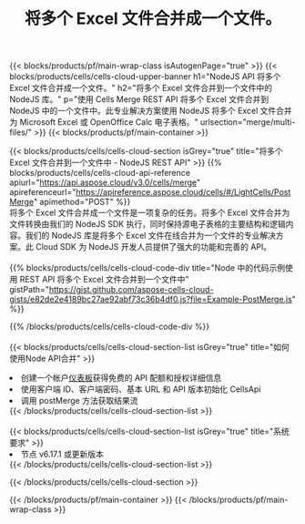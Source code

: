 ﻿---
title: 将多个 Excel 文件合并成一个文件。
description: 用于合并多个 Excel 文件的云 API 和 SDK。 Cells云API将多个Excel文件合并成一个文件。SDK支持多种开发语言。它们包括 Android、C#、Go、Java、NodeJS、Perl、PHP、Python、Ruby 和 swift。
url: /zh/nodejs/merge/multi-files/
---
{{< blocks/products/pf/main-wrap-class isAutogenPage="true" >}}
{{< blocks/products/cells/cells-cloud-upper-banner h1="NodeJS API 将多个 Excel 文件合并成一个文件。" h2="将多个 Excel 文件合并到一个文件中的 NodeJS 库。" p="使用 Cells Merge REST API 将多个 Excel 文件合并到 NodeJS 中的一个文件中。此专业解决方案使用 NodeJS 将多个 Excel 文件合并为 Microsoft Excel 或 OpenOffice Calc 电子表格。" urlsection="merge/multi-files/" >}}
{{< blocks/products/pf/main-container >}}

{{< blocks/products/cells/cells-cloud-section isGrey="true" title="将多个 Excel 文件合并到一个文件中 - NodeJS REST API" >}}
{{% blocks/products/cells/cells-cloud-api-reference apiurl="https://api.aspose.cloud/v3.0/cells/merge" apireferenceurl="https://apireference.aspose.cloud/cells/#/LightCells/PostMerge" apimethod="POST" %}}
<br/>
将多个 Excel 文件合并成一个文件是一项复杂的任务。将多个 Excel 文件合并为文件转换由我们的 NodeJS SDK 执行，同时保持源电子表格的主要结构和逻辑内容。我们的 NodeJS 库是将多个 Excel 文件在线合并为一个文件的专业解决方案。此 Cloud SDK 为 NodeJS 开发人员提供了强大的功能和完善的 API。
<br/>
<br/>
{{% blocks/products/cells/cells-cloud-code-div title="Node 中的代码示例使用 REST API 将多个 Excel 文件合并到一个文件中" gistPath="https://gist.github.com/aspose-cells-cloud-gists/e82de2e4189bc27ae92abf73c36b4df0.js?file=Example-PostMerge.js" %}}
  
{{% /blocks/products/cells/cells-cloud-code-div %}}
<br/>
<br/>
{{< blocks/products/cells/cells-cloud-section-list isGrey="true" title="如何使用Node API合并" >}}
<li>创建一个帐户<a href="https://dashboard.aspose.cloud/">仪表板</a>获得免费的 API 配额和授权详细信息</li>
<li>使用客户端 ID、客户端密码、基本 URL 和 API 版本初始化 CellsApi</li>
<li>调用 postMerge 方法获取结果流</li>
{{< /blocks/products/cells/cells-cloud-section-list >}}
<br/>
<br/>
{{< blocks/products/cells/cells-cloud-section-list isGrey="true" title="系统要求" >}}
<li>节点 v6.17.1 或更新版本</li>
{{< /blocks/products/cells/cells-cloud-section-list >}}

{{< /blocks/products/cells/cells-cloud-section >}}

{{< /blocks/products/pf/main-container >}}
{{< /blocks/products/pf/main-wrap-class >}}
